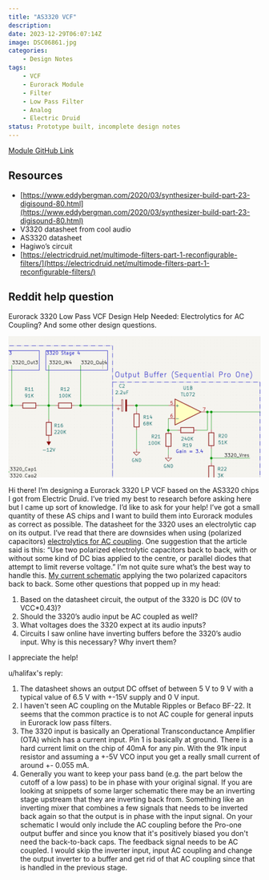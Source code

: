 ```yaml
---
title: "AS3320 VCF"
description: 
date: 2023-12-29T06:07:14Z
image: DSC06861.jpg
categories:
    - Design Notes
tags:
    - VCF
    - Eurorack Module
    - Filter
    - Low Pass Filter
    - Analog
    - Electric Druid
status: Prototype built, incomplete design notes
---
```


[Module GitHub Link](https://github.com/DIYSynthMNL/Eurorack-3320-VCF)

## Resources

- [https://www.eddybergman.com/2020/03/synthesizer-build-part-23-digisound-80.html](https://www.eddybergman.com/2020/03/synthesizer-build-part-23-digisound-80.html)
- V3320 datasheet from cool audio
- AS3320 datasheet
- Hagiwo’s circuit
- [https://electricdruid.net/multimode-filters-part-1-reconfigurable-filters/](https://electricdruid.net/multimode-filters-part-1-reconfigurable-filters/)

## Reddit help question

Eurorack 3320 Low Pass VCF Design Help Needed: Electrolytics for AC Coupling? And some other design questions.

![ac_coupling_cap](ac_coupling_cap.png)

Hi there! I’m designing a Eurorack 3320 LP VCF based on the AS3320 chips I got from Electric Druid. I’ve tried my best to research before asking here but I came up sort of knowledge. I’d like to ask for your help! I’ve got a small quantity of these AS chips and I want to build them into Eurorack modules as correct as possible.
The datasheet for the 3320 uses an electrolytic cap on its output. I’ve read that there are downsides when using (polarized capacitors) [electrolytics for AC coupling](https://northcoastsynthesis.com/news/electrolytics-for-ac-coupling/).
One suggestion that the article said is this: “Use two polarized electrolytic capacitors back to back, with or without some kind of DC bias applied to the centre, or parallel diodes that attempt to limit reverse voltage.”
I’m not quite sure what’s the best way to handle this.
[My current schematic](https://github.com/DIYSynthMNL/Eurorack-3320-VCF/blob/main/Schematic%20PDFs/3320-VCF-Schematic-Rev0.1.0.pdf) applying the two polarized capacitors back to back.
Some other questions that popped up in my head:

1. Based on the datasheet circuit, the output of the 3320 is DC (0V to VCC*0.43)?
2. Should the 3320’s audio input be AC coupled as well?
3. What voltages does the 3320 expect at its audio inputs?
4. Circuits I saw online have inverting buffers before the 3320’s audio input. Why is this necessary? Why invert them?
  
I appreciate the help!

u/halifax's reply:

1. The datasheet shows an output DC offset of between 5 V to 9 V with a typical value of 6.5 V with +-15V supply and 0 V input.
2. I haven't seen AC coupling on the Mutable Ripples or Befaco BF-22. It seems that the common practice is to not AC couple for general inputs in Eurorack low pass filters.
3. The 3320 input is basically an Operational Transconductance Amplifier (OTA) which has a current input. Pin 1 is basically at ground. There is a hard current limit on the chip of 40mA for any pin. With the 91k input resistor and assuming a +-5V VCO input you get a really small current of around +- 0.055 mA.
4. Generally you want to keep your pass band (e.g. the part below the cutoff of a low pass) to be in phase with your original signal. If you are looking at snippets of some larger schematic there may be an inverting stage upstream that they are inverting back from. Something like an inverting mixer that combines a few signals that needs to be inverted back again so that the output is in phase with the input signal.
On your schematic I would only include the AC coupling before the Pro-one output buffer and since you know that it's positively biased you don't need the back-to-back caps. The feedback signal needs to be AC coupled. I would skip the inverter input, input AC coupling and change the output inverter to a buffer and get rid of that AC coupling since that is handled in the previous stage.
